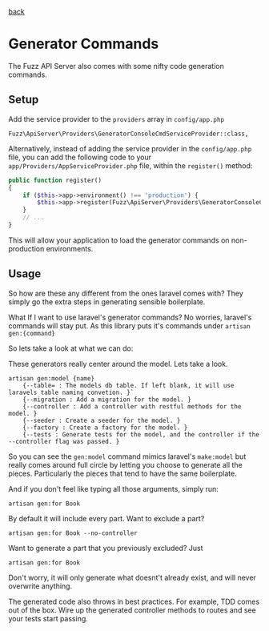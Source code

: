 [back](index.md)

# Generator Commands

The Fuzz API Server also comes with some nifty code generation commands.

## Setup

Add the service provider to the `providers` array in `config/app.php`

```
Fuzz\ApiServer\Providers\GeneratorConsoleCmdServiceProvider::class,
```

Alternatively, instead of adding the service provider in the `config/app.php` file, you can add the following code to your `app/Providers/AppServiceProvider.php` file, within the `register()` method:

```php
public function register()
{
    if ($this->app->environment() !== 'production') {
        $this->app->register(Fuzz\ApiServer\Providers\GeneratorConsoleCmdServiceProvider::class);
    }
    // ...
}
```

This will allow your application to load the generator commands on non-production environments.


## Usage

So how are these any different from the ones laravel comes with? They simply go the extra steps in generating sensible boilerplate.

What If I want to use laravel's generator commands? No worries, laravel's commands will stay put. As this library puts it's commands under `artisan gen:{command}`

So lets take a look at what we can do:

These generators really center around the model. Lets take a look.
```
artisan gen:model {name}
	{--table= : The models db table. If left blank, it will use laravels table naming convetion. }`
	{--migration : Add a migration for the model. }
	{--controller : Add a controller with restful methods for the model. }
	{--seeder : Create a seeder for the model. }
	{--factory : Create a factory for the model. }
	{--tests : Generate tests for the model, and the controller if the --controller flag was passed. }
```

So you can see the `gen:model` command mimics laravel's `make:model` but really comes around full circle by letting you
choose to generate all the pieces. Particularly the pieces that tend to have the same boilerplate.

And if you don't feel like typing all those arguments, simply run:

`artisan gen:for Book`

By default it will include every part. Want to exclude a part?

`artisan gen:for Book --no-controller`

Want to generate a part that you previously excluded? Just

`artisan gen:for Book`

Don't worry, it will only generate what doesnt't already exist, and will never overwrite anything.

The generated code also throws in best practices. For example, TDD comes out of the box. Wire up the generated
controller methods to routes and see your tests start passing.